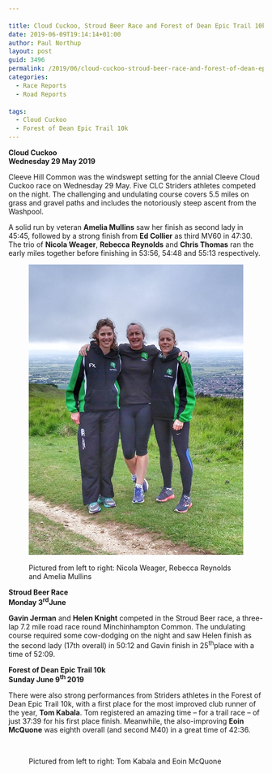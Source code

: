 ```yaml
---

title: Cloud Cuckoo, Stroud Beer Race and Forest of Dean Epic Trail 10k
date: 2019-06-09T19:14:14+01:00
author: Paul Northup
layout: post
guid: 3496
permalink: /2019/06/cloud-cuckoo-stroud-beer-race-and-forest-of-dean-epic-trail-10k/
categories:
  - Race Reports
  - Road Reports

tags:
  - Cloud Cuckoo
  - Forest of Dean Epic Trail 10k
---
```

**Cloud Cuckoo**  
**Wednesday 29 May 2019**

Cleeve Hill Common was the windswept setting for the annial Cleeve Cloud Cuckoo race on Wednesday 29 May. Five CLC Striders athletes competed on the night. The challenging and undulating course covers 5.5 miles on grass and gravel paths and includes the notoriously steep ascent from the Washpool.&nbsp;

A solid run by veteran **Amelia Mullins** saw her finish as second lady in 45:45, followed by a strong finish from **Ed Collier** as third MV60 in 47:30. The trio of **Nicola Weager**, **Rebecca Reynolds** and **Chris Thomas** ran the early miles together before finishing in 53:56, 54:48 and 55:13 respectively.<figure class="wp-block-image">

<img src="/Images/2019/06/Cloud-Cuckoo.jpg" alt="" class="wp-image-3497" /> <figcaption>Pictured from left to right: Nicola Weager, Rebecca Reynolds and Amelia Mullins</figcaption></figure> 

**Stroud Beer Race**  
**Monday 3<sup>rd</sup>June**

**Gavin Jerman** and **Helen Knight** competed in the Stroud Beer race, a three-lap 7.2 mile road race round Minchinhampton Common. The undulating course required some cow-dodging on the night and saw Helen finish as the second lady (17th overall) in 50:12 and Gavin finish in 25<sup>th</sup>place with a time of 52:09.

**Forest of Dean Epic Trail 10k**  
**Sunday June 9<sup>th </sup>2019**  


There were also strong performances from Striders athletes in the Forest of Dean Epic Trail 10k, with a first place for the most improved club runner of the year,&nbsp;**Tom Kabala**. Tom registered an amazing time&nbsp;– for a trail race – of just 37:39 for his first place finish. Meanwhile, the also-improving **Eoin McQuone** was eighth overall (and second M40) in a great time of 42:36.<figure class="wp-block-image is-resized">

<img src="/Images/2019/06/Tom-Eoin-FOD-Trail-10k.jpg" alt="" class="wp-image-3498" width="800" srcset="/Images/2019/06/Tom-Eoin-FOD-Trail-10k.jpg 960w, /Images/2019/06/Tom-Eoin-FOD-Trail-10k-300x225.jpg 300w, /Images/2019/06/Tom-Eoin-FOD-Trail-10k-768x576.jpg 768w" sizes="(max-width: 960px) 100vw, 960px" /> <figcaption>Pictured from left to right: Tom Kabala and Eoin McQuone</figcaption></figure>
